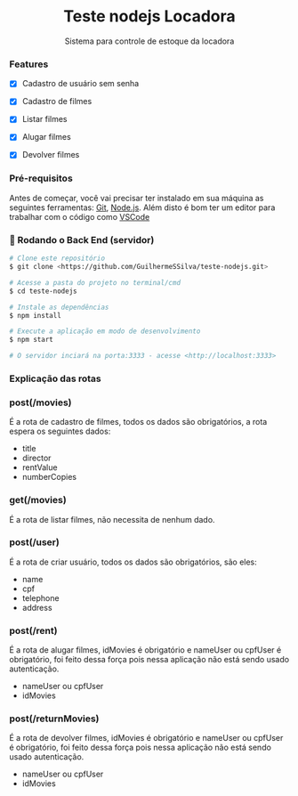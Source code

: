 <h1 align="center">Teste nodejs Locadora</h1>

<p align="center">Sistema para controle de estoque da locadora</p>

### Features

- [x] Cadastro de usuário sem senha
- [x] Cadastro de filmes
- [x] Listar filmes
- [x] Alugar filmes
- [x] Devolver filmes


### Pré-requisitos

Antes de começar, você vai precisar ter instalado em sua máquina as seguintes ferramentas:
[Git](https://git-scm.com), [Node.js](https://nodejs.org/en/). 
Além disto é bom ter um editor para trabalhar com o código como [VSCode](https://code.visualstudio.com/)

### 🎲 Rodando o Back End (servidor)

```bash
# Clone este repositório
$ git clone <https://github.com/GuilhermeSSilva/teste-nodejs.git>

# Acesse a pasta do projeto no terminal/cmd
$ cd teste-nodejs

# Instale as dependências
$ npm install

# Execute a aplicação em modo de desenvolvimento
$ npm start

# O servidor inciará na porta:3333 - acesse <http://localhost:3333>
```



### Explicação das rotas

<h3>post(/movies)</h3>

  <p>É a rota de cadastro de filmes, todos os dados são obrigatórios, a rota espera os seguintes dados:</p>
  <ul>
    <li>title</li>
    <li>director</li>
    <li>rentValue</li>
    <li>numberCopies</li>
  </ul>

<h3>get(/movies)</h3>

  <p>É a rota de listar filmes, não necessita de nenhum dado.</p>

<h3>post(/user)</h3>

  <p>É a rota de criar usuário, todos os dados são obrigatórios, são eles:</p>
  <ul>
    <li>name</li>
    <li>cpf</li>
    <li>telephone</li>
    <li>address</li>
  </ul>
  
  
 <h3>post(/rent)</h3>

  <p>É a rota de alugar filmes, idMovies é obrigatório e nameUser ou cpfUser é obrigatório, foi feito dessa força pois nessa aplicação não está sendo usado autenticação.</p>
  <ul>
    <li>nameUser ou cpfUser</li>
    <li>idMovies</li>
  </ul>
  
  <h3>post(/returnMovies)</h3>

  <p>É a rota de devolver filmes, idMovies é obrigatório e nameUser ou cpfUser é obrigatório, foi feito dessa força pois nessa aplicação não está sendo usado autenticação.</p>
  <ul>
    <li>nameUser ou cpfUser</li>
    <li>idMovies</li>
  </ul>
